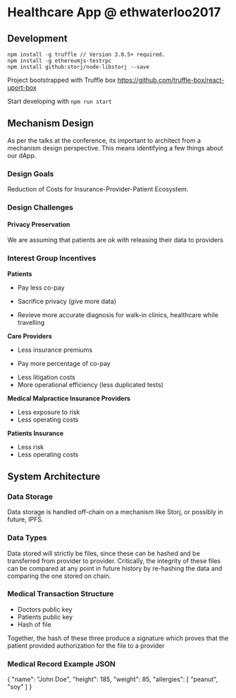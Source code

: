 # Healthcare App @ ethwaterloo2017

## Development

```
npm install -g truffle // Version 3.0.5+ required.
npm install -g ethereumjs-testrpc
npm install github:storj/node-libstorj --save
```
Project bootstrapped with Truffle box
https://github.com/truffle-box/react-uport-box

Start developing with
`
npm run start
`

## Mechanism Design

As per the talks at the conference, its important to architect from a mechanism design perspective. This means identifying a few things about our dApp.

### Design Goals

Reduction of Costs for Insurance-Provider-Patient Ecosystem.

### Design Challenges

#### Privacy Preservation
We are assuming that patients are ok with releasing their data to providers

### Interest Group Incentives

**Patients**
+ Pay less co-pay
- Sacrifice privacy (give more data)
+ Revieve more accurate diagnosis for walk-in clinics, healthcare while travelling

**Care Providers**
+ Less insurance premiums
- Pay more percentage of co-pay
+ Less litigation costs
+ More operational efficiency (less duplicated tests)

**Medical Malpractice Insurance Providers**
+ Less exposure to risk
+ Less operating costs

**Patients Insurance**
+ Less risk
+ Less operating costs

## System Architecture

### Data Storage
Data storage is handled off-chain on a mechanism like Storj, or possibly in future, IPFS.

### Data Types
Data stored will strictly be files, since these can be hashed and be transferred from provider to provider. Critically, the integrity of these files can be compared at any point in future history by re-hashing the data and comparing the one stored on chain.

### Medical Transaction Structure
- Doctors public key
- Patients public key
- Hash of file

Together, the hash of these three produce a signature which proves that the patient provided authorization for the file to a provider

### Medical Record Example JSON
{
    "name": "John Doe",
    "height": 185,
    "weight": 85,
    "allergies": [
        "peanut",
        "soy"
    ]
}
